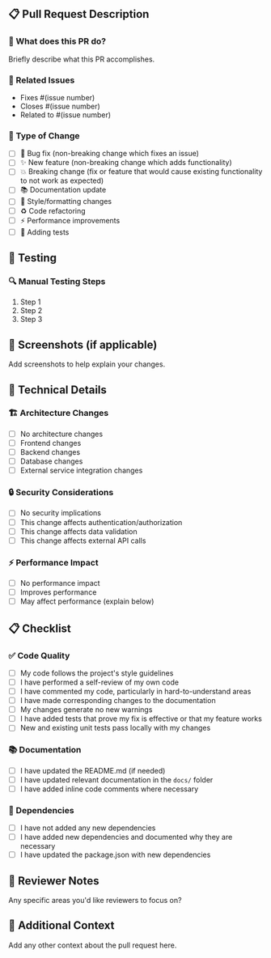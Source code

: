 ## 📋 Pull Request Description

### 🎯 What does this PR do?

Briefly describe what this PR accomplishes.

### 🔗 Related Issues

- Fixes #(issue number)
- Closes #(issue number)
- Related to #(issue number)

### 🔄 Type of Change

- [ ] 🐛 Bug fix (non-breaking change which fixes an issue)
- [ ] ✨ New feature (non-breaking change which adds functionality)
- [ ] 💥 Breaking change (fix or feature that would cause existing functionality to not work as expected)
- [ ] 📚 Documentation update
- [ ] 🎨 Style/formatting changes
- [ ] ♻️ Code refactoring
- [ ] ⚡ Performance improvements
- [ ] 🧪 Adding tests

## 🧪 Testing

### 🔍 Manual Testing Steps

1. Step 1
2. Step 2
3. Step 3

## 📸 Screenshots (if applicable)

Add screenshots to help explain your changes.

## 🔧 Technical Details

### 🏗️ Architecture Changes

- [ ] No architecture changes
- [ ] Frontend changes
- [ ] Backend changes
- [ ] Database changes
- [ ] External service integration changes

### 🔒 Security Considerations

- [ ] No security implications
- [ ] This change affects authentication/authorization
- [ ] This change affects data validation
- [ ] This change affects external API calls

### ⚡ Performance Impact

- [ ] No performance impact
- [ ] Improves performance
- [ ] May affect performance (explain below)

## 📋 Checklist

### ✅ Code Quality

- [ ] My code follows the project's style guidelines
- [ ] I have performed a self-review of my own code
- [ ] I have commented my code, particularly in hard-to-understand areas
- [ ] I have made corresponding changes to the documentation
- [ ] My changes generate no new warnings
- [ ] I have added tests that prove my fix is effective or that my feature works
- [ ] New and existing unit tests pass locally with my changes

### 📚 Documentation

- [ ] I have updated the README.md (if needed)
- [ ] I have updated relevant documentation in the `docs/` folder
- [ ] I have added inline code comments where necessary

### 🔄 Dependencies

- [ ] I have not added any new dependencies
- [ ] I have added new dependencies and documented why they are necessary
- [ ] I have updated the package.json with new dependencies

## 🎯 Reviewer Notes

Any specific areas you'd like reviewers to focus on?

## 📝 Additional Context

Add any other context about the pull request here.
